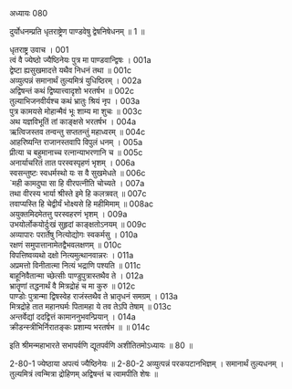 अध्यायः 080

दुर्योधनम्प्रति धृतराष्ट्रेण पाण्डवेषु द्वेषनिषेधनम् ॥ 1 ॥

धृतराष्ट्र उवाच ।	001  
त्वं वै ज्येष्ठो ज्यैष्ठिनेयः पुत्र मा पाण्डवान्द्विषः ।	001a  
द्वेष्टा ह्यसुखमादत्ते यथैव निधनं तथा ॥	001c  
अव्युत्पन्नं समानार्थं तुल्यमित्रं युधिष्ठिरम् ।	002a  
अद्विषन्तं कथं द्विष्यात्त्वादृशो भरतर्षभ ॥	002c  
तुल्याभिजनवीर्यश्च कथं भ्रातुः श्रियं नृप ।	003a  
पुत्र कामयसे मोहान्मैवं भूः शाम्य मा शुचः ॥	003c  
अथ यज्ञविभूतिं तां काङ्क्षसे भरतर्षभ ।	004a  
ऋत्विजस्तव तन्वन्तु सप्ततन्तुं महाध्वरम् ॥	004c  
आहरिष्यन्ति राजानस्तवापि विपुलं धनम् ।	005a  
प्रीत्या च बहुमानाच्च रत्नान्याभरणानि च ॥	005c  
अनार्याचरितं तात परस्वस्पृहणं भृशम् ।	006a  
स्वसन्तुष्टः स्वधर्मस्थो यः स वै सुखमेधते ॥	006c  
`मही कामदुघा सा हि वीरपत्नीति चोच्यते ।	007a  
तथा वीरस्य भार्या श्रीस्ते इमे हि कलत्रवत् ॥	007c  
तवाप्यस्ति हि चेद्वीर्यं भोक्ष्यसे हि महीमिमाम् ॥	008ac  
अयुक्तमिदमेतत्तु परस्वहरणं भृशम् ।	009a  
उभयोर्लोकयोर्दुःखं सुहृदां काङ्क्षतोऽनयम् ॥	009c  
अव्यापारः परार्तेषु नित्योद्योगः स्वकर्मसु ।	010a  
रक्षणं समुपात्तानामेतद्वैभवलक्षणम् ॥	010c  
विपत्तिष्वव्यथो दक्षो नित्यमुत्थानवान्नरः ।	011a  
अप्रमत्तो विनीतात्मा नित्यं भद्राणि पश्यति ॥	011c  
बाहूनिवैतान्मा च्छेत्सीः पाण्डुपुत्रास्तथैव ते ।	012a  
भ्रातॄणां तद्धनार्थं वै मित्रद्रोहं च मा कुरु ॥	012c  
पाण्डोः पुत्रान्मा द्विषस्वेह राजंस्तथैव ते भ्रातृधनं समग्रम् ।	013a  
मित्रद्रोहे तात महानघर्मः पितामहा ये तव तेऽपि तेषाम् ॥	013c  
अन्तर्वेद्यां ददद्वित्तं कामाननुभवन्प्रियान् ।	014a  
क्रीडन्स्त्रीभिर्निरातङ्कः प्रशाम्य भरतर्षभ ॥ ॥	014c  

इति श्रीमन्महाभारते सभापर्वणि द्यूतपर्वणि अशीतितमोऽध्यायः ॥ 80 ॥

2-80-1 ज्येष्ठाया अपत्यं ज्यैष्ठिनेयः ॥ 2-80-2 अव्युत्पन्नं परकपटानभिज्ञम् । समानार्थं तुल्यधनम् । तुल्यमित्रं त्वन्मित्रा द्रोहिणम् अद्विषन्तं च त्वामपीति शेषः ॥
